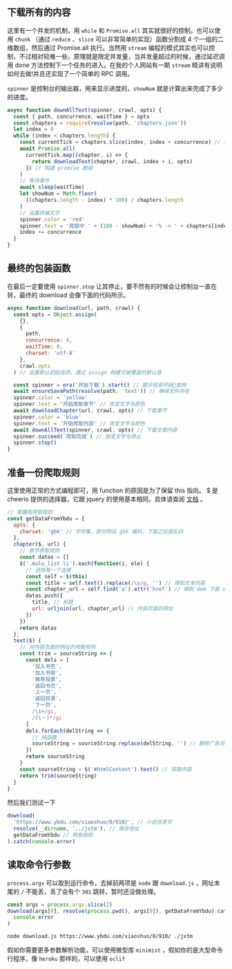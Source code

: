 ## 下载所有的内容

这里有一个并发的机制，用 `while` 和 `Promise.all` 其实就很好的控制。也可以使用 `chunk` （通过 `reduce` 、`slice` 可以非常简单的实现）函数分割成 4 个一组的二维数组，然后通过 Promise.all 执行。当然用 `stream` 编程的模式其实也可以控制，不过相对较难一些，原理就是限定并发量，当并发量超过的时候，通过延迟调用 done 方法控制下一个任务的进入。在我的个人网站有一期 `stream` 精讲有说明如何去做!并且还实现了一个简单的 RPC 调用。

`spinner` 是控制台的输出器，用来显示进度的，`showNum` 就是计算出来完成了多少的进度。

```js
async function downAllText(spinner, crawl, opts) {
  const { path, concurrence, waitTime } = opts
  const chapters = require(resolve(path, 'chapters.json'))
  let index = 0
  while (index < chapters.length) {
    const currentTick = chapters.slice(index, index + concurrence) // 每次取 concurrence 个 数据构建 promise 通过 Promise.all 同时执行。
    await Promise.all(
      currentTick.map((chapter, i) => {
        return downloadText(chapter, crawl, index + i, opts)
      }) // 构建 promise 数组
    )
    // 等待事件
    await sleep(waitTime)
    let showNum = Math.floor(
      ((chapters.length - index) * 100) / chapters.length
    )
    // 设置终端文字
    spinner.color = 'red'
    spinner.text = '爬取中 ' + (100 - showNum) + '% -> ' + chapters[index].title
    index += concurrence
  }
}
```

## 最终的包装函数

在最后一定要使用 `spinner.stop` 让其停止，要不然有的时候会让控制台一直在转，最终的 download 会像下面的代码所示。

```js
async function download(url, path, crawl) {
  const opts = Object.assign(
    {},
    {
      path,
      concurrence: 4,
      waitTime: 0,
      charset: 'utf-8'
    },
    crawl.opts
  ) // 设置默认初始选项，通过 assign 构建可被覆盖的默认值

  const spinner = ora('开始下载').start() // 提示信息开始旋转
  await ensureSavaPath(resolve(path, 'text')) // 确保文件存在
  spinner.color = 'yellow'
  spinner.text = '开始爬取章节' // 改变文字与颜色
  await downloadChapter(url, crawl, opts) // 下载章节
  spinner.color = 'blue'
  spinner.text = '开始爬取内容' // 改变文字与颜色
  await downAllText(spinner, crawl, opts) // 下载文章内容
  spinner.succeed(`爬取完成`) // 改变文字与停止
  spinner.stop()
}
```

## 准备一份爬取规则

这里使用正常的方式编程即可，用 function 的原因是为了保留 this 指向。 $ 是 cheerio 提供的选择器，它跟 jquery 的使用基本相同，具体请查阅 [文档](https://www.npmjs.com/package/cheerio) 。

```js
// 笔趣阁爬取规则
const getDataFromYbdu = {
  opts: {
    charset: 'gbk' // 字符集，部分网站 gbk 编码，下载之后是乱码
  },
  chapter($, url) {
    // 章节获取规则
    const datas = []
    $('.mulu_list li').each(function(i, ele) {
      // 选择每一个连接
      const self = $(this)
      const title = self.text().replace(/\s/g, '') // 得到文本内容
      const chapter_url = self.find('a').attr('href') // 得到 dom 下面 a 标签 herf 属性
      datas.push({
        title, // 标题
        url: urljoin(url, chapter_url) // 内容页面的网址
      })
    })
    return datas
  },
  text($) {
    // 对内容页面的网址的爬取规则
    const trim = sourceString => {
      const dels = [
        '加入书签',
        '加入书架',
        '推荐投票',
        '返回书页',
        '上一页',
        '返回目录',
        '下一页',
        /\s+/gi,
        /(\－)*/gi
      ]
      dels.forEach(delString => {
        // 纯函数
        sourceString = sourceString.replace(delString, '') // 删除广告词
      })
      return sourceString
    }
    const sourceString = $('#htmlContent').text() // 获取内容
    return trim(sourceString)
  }
}
```

然后我们测试一下

```js
download(
  'https://www.ybdu.com/xiaoshuo/0/910/', // 小说目录页
  resolve(__dirname, '../jstm'), // 保存地址
  getDataFromYbdu // 爬取规则
).catch(console.error)
```

## 读取命令行参数

`process.argv` 可以取到运行命令，去掉前两项是 `node` 跟 `download.js` ，网址末尾的 `/` 不能丢，丢了会有个 `301` 跳转，暂时还没做处理。

```javascript
const args = process.argv.slice(2)
download(args[0], resolve(process.pwd(), args[0]), getDataFromYbdu).catch(
  console.error
)
```

```
node download.js https://www.ybdu.com/xiaoshuo/0/910/ ./jxtm
```

假如你需要更多参数解析功能，可以使用微型库 `minimist` ，假如你的是大型命令行程序，像 `heroku` 那样的，可以使用 `oclif`
